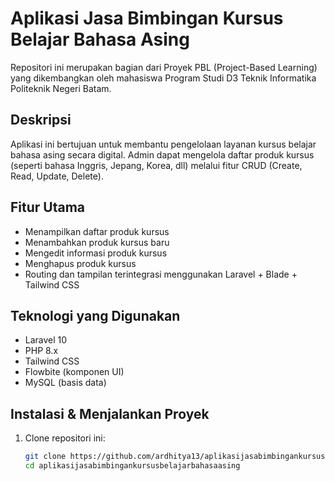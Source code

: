 # Aplikasi Jasa Bimbingan Kursus Belajar Bahasa Asing

Repositori ini merupakan bagian dari Proyek PBL (Project-Based Learning) yang dikembangkan oleh mahasiswa Program Studi D3 Teknik Informatika Politeknik Negeri Batam.

## Deskripsi

Aplikasi ini bertujuan untuk membantu pengelolaan layanan kursus belajar bahasa asing secara digital. Admin dapat mengelola daftar produk kursus (seperti bahasa Inggris, Jepang, Korea, dll) melalui fitur CRUD (Create, Read, Update, Delete).

## Fitur Utama

- Menampilkan daftar produk kursus
- Menambahkan produk kursus baru
- Mengedit informasi produk kursus
- Menghapus produk kursus
- Routing dan tampilan terintegrasi menggunakan Laravel + Blade + Tailwind CSS

## Teknologi yang Digunakan

- Laravel 10
- PHP 8.x
- Tailwind CSS
- Flowbite (komponen UI)
- MySQL (basis data)

## Instalasi & Menjalankan Proyek

1. Clone repositori ini:
   ```bash
   git clone https://github.com/ardhitya13/aplikasijasabimbingankursusbelajarbahasaasing.git
   cd aplikasijasabimbingankursusbelajarbahasaasing
